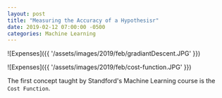 ```yaml
---
layout: post
title: "Measuring the Accuracy of a Hypothesisr"
date: 2019-02-12 07:00:00 -0500
categories: Machine Learning
---
```


![Expenses]({{ '/assets/images/2019/feb/gradiantDescent.JPG' }})

![Expenses]({{ '/assets/images/2019/feb/cost-function.JPG' }})

The first concept taught by Standford's Machine Learning course is the `Cost Function`.

